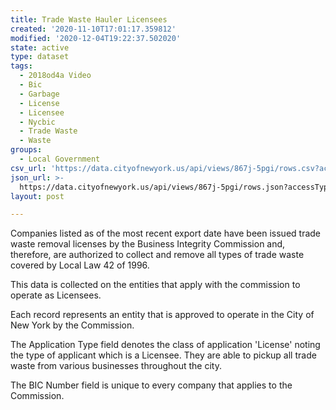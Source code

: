 ```yaml
---
title: Trade Waste Hauler Licensees
created: '2020-11-10T17:01:17.359812'
modified: '2020-12-04T19:22:37.502020'
state: active
type: dataset
tags:
  - 2018od4a Video
  - Bic
  - Garbage
  - License
  - Licensee
  - Nycbic
  - Trade Waste
  - Waste
groups:
  - Local Government
csv_url: 'https://data.cityofnewyork.us/api/views/867j-5pgi/rows.csv?accessType=DOWNLOAD'
json_url: >-
  https://data.cityofnewyork.us/api/views/867j-5pgi/rows.json?accessType=DOWNLOAD
layout: post

---
```

Companies listed as of the most recent export date have been issued trade waste removal licenses by the Business Integrity Commission and, therefore, are authorized to collect and remove all types of trade waste covered by Local Law 42 of 1996.

This data is collected on the entities that apply with the commission to operate as Licensees. 

Each record represents an entity that is approved to operate in the City of New York by the Commission. 

The  Application Type field denotes the class of application 'License'  noting the type of applicant which is a Licensee. They are able to pickup all trade waste from various businesses throughout the city.

The BIC Number field is unique to every company that applies to the Commission.
